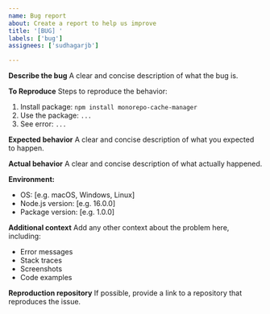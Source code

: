 ```yaml
---
name: Bug report
about: Create a report to help us improve
title: '[BUG] '
labels: ['bug']
assignees: ['sudhagarjb']

---
```


**Describe the bug**
A clear and concise description of what the bug is.

**To Reproduce**
Steps to reproduce the behavior:
1. Install package: `npm install monorepo-cache-manager`
2. Use the package: `...`
3. See error: `...`

**Expected behavior**
A clear and concise description of what you expected to happen.

**Actual behavior**
A clear and concise description of what actually happened.

**Environment:**
 - OS: [e.g. macOS, Windows, Linux]
 - Node.js version: [e.g. 16.0.0]
 - Package version: [e.g. 1.0.0]

**Additional context**
Add any other context about the problem here, including:
- Error messages
- Stack traces
- Screenshots
- Code examples

**Reproduction repository**
If possible, provide a link to a repository that reproduces the issue. 